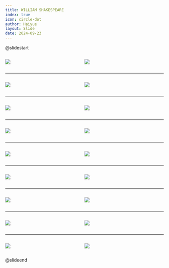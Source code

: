 ```yaml
---
title: WILLIAM SHAKESPEARE
index: true
icon: circle-dot
author: Haiyue
layout: Slide
date: 2024-09-23
---
```

 
@slidestart

<div style="display:flex">
<div style="flex:1">

![](https://raw.githubusercontent.com/yclord/reading/refs/heads/master/english/Level-L/WILLIAM%20SHAKESPEARE/001.webp)
</div>
<div style="flex:1">

![](https://raw.githubusercontent.com/yclord/reading/refs/heads/master/english/Level-L/WILLIAM%20SHAKESPEARE/002.webp)
</div>
</div>

---

<div style="display:flex">
<div style="flex:1">

![](https://raw.githubusercontent.com/yclord/reading/refs/heads/master/english/Level-L/WILLIAM%20SHAKESPEARE/003.webp)
</div>
<div style="flex:1">

![](https://raw.githubusercontent.com/yclord/reading/refs/heads/master/english/Level-L/WILLIAM%20SHAKESPEARE/004.webp)
</div>
</div>

---

<div style="display:flex">
<div style="flex:1">

![](https://raw.githubusercontent.com/yclord/reading/refs/heads/master/english/Level-L/WILLIAM%20SHAKESPEARE/005.webp)
</div>
<div style="flex:1">

![](https://raw.githubusercontent.com/yclord/reading/refs/heads/master/english/Level-L/WILLIAM%20SHAKESPEARE/006.webp)
</div>
</div>

---

<div style="display:flex">
<div style="flex:1">

![](https://raw.githubusercontent.com/yclord/reading/refs/heads/master/english/Level-L/WILLIAM%20SHAKESPEARE/007.webp)
</div>
<div style="flex:1">

![](https://raw.githubusercontent.com/yclord/reading/refs/heads/master/english/Level-L/WILLIAM%20SHAKESPEARE/008.webp)
</div>
</div>

---

<div style="display:flex">
<div style="flex:1">

![](https://raw.githubusercontent.com/yclord/reading/refs/heads/master/english/Level-L/WILLIAM%20SHAKESPEARE/009.webp)
</div>
<div style="flex:1">

![](https://raw.githubusercontent.com/yclord/reading/refs/heads/master/english/Level-L/WILLIAM%20SHAKESPEARE/010.webp)
</div>
</div>

---

<div style="display:flex">
<div style="flex:1">

![](https://raw.githubusercontent.com/yclord/reading/refs/heads/master/english/Level-L/WILLIAM%20SHAKESPEARE/011.webp)
</div>
<div style="flex:1">

![](https://raw.githubusercontent.com/yclord/reading/refs/heads/master/english/Level-L/WILLIAM%20SHAKESPEARE/012.webp)
</div>
</div>

---

<div style="display:flex">
<div style="flex:1">

![](https://raw.githubusercontent.com/yclord/reading/refs/heads/master/english/Level-L/WILLIAM%20SHAKESPEARE/013.webp)
</div>
<div style="flex:1">

![](https://raw.githubusercontent.com/yclord/reading/refs/heads/master/english/Level-L/WILLIAM%20SHAKESPEARE/014.webp)
</div>
</div>

---

<div style="display:flex">
<div style="flex:1">

![](https://raw.githubusercontent.com/yclord/reading/refs/heads/master/english/Level-L/WILLIAM%20SHAKESPEARE/015.webp)
</div>
<div style="flex:1">

![](https://raw.githubusercontent.com/yclord/reading/refs/heads/master/english/Level-L/WILLIAM%20SHAKESPEARE/016.webp)
</div>
</div>

---

<div style="display:flex">
<div style="flex:1">

![](https://raw.githubusercontent.com/yclord/reading/refs/heads/master/english/Level-L/WILLIAM%20SHAKESPEARE/017.webp)
</div>
<div style="flex:1">

![](https://raw.githubusercontent.com/yclord/reading/refs/heads/master/english/Level-L/WILLIAM%20SHAKESPEARE/018.webp)
</div>
</div>

@slideend